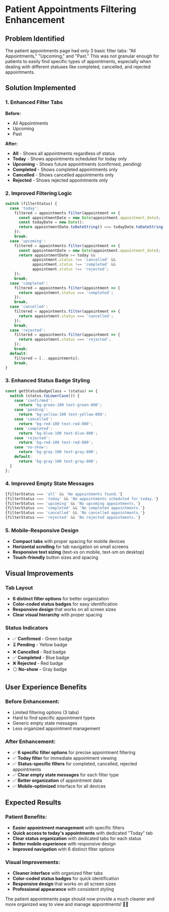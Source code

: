 # Patient Appointments Filtering Enhancement

## Problem Identified

The patient appointments page had only 3 basic filter tabs: "All Appointments," "Upcoming," and "Past." This was not granular enough for patients to easily find specific types of appointments, especially when dealing with different statuses like completed, cancelled, and rejected appointments.

## Solution Implemented

### **1. Enhanced Filter Tabs**

**Before:**
- All Appointments
- Upcoming  
- Past

**After:**
- **All** - Shows all appointments regardless of status
- **Today** - Shows appointments scheduled for today only
- **Upcoming** - Shows future appointments (confirmed, pending)
- **Completed** - Shows completed appointments only
- **Cancelled** - Shows cancelled appointments only
- **Rejected** - Shows rejected appointments only

### **2. Improved Filtering Logic**

```javascript
switch (filterStatus) {
  case 'today':
    filtered = appointments.filter(appointment => {
      const appointmentDate = new Date(appointment.appointment_date);
      const todayDate = new Date();
      return appointmentDate.toDateString() === todayDate.toDateString();
    });
    break;
  case 'upcoming':
    filtered = appointments.filter(appointment => {
      const appointmentDate = new Date(appointment.appointment_date);
      return appointmentDate >= today && 
            appointment.status !== 'cancelled' && 
            appointment.status !== 'completed' &&
            appointment.status !== 'rejected';
    });
    break;
  case 'completed':
    filtered = appointments.filter(appointment => {
      return appointment.status === 'completed';
    });
    break;
  case 'cancelled':
    filtered = appointments.filter(appointment => {
      return appointment.status === 'cancelled';
    });
    break;
  case 'rejected':
    filtered = appointments.filter(appointment => {
      return appointment.status === 'rejected';
    });
    break;
  default:
    filtered = [...appointments];
    break;
}
```

### **3. Enhanced Status Badge Styling**

```javascript
const getStatusBadgeClass = (status) => {
  switch (status.toLowerCase()) {
    case 'confirmed':
      return 'bg-green-100 text-green-800';
    case 'pending':
      return 'bg-yellow-100 text-yellow-800';
    case 'cancelled':
      return 'bg-red-100 text-red-800';
    case 'completed':
      return 'bg-blue-100 text-blue-800';
    case 'rejected':
      return 'bg-red-100 text-red-800';
    case 'no-show':
      return 'bg-gray-100 text-gray-800';
    default:
      return 'bg-gray-100 text-gray-800';
  }
};
```

### **4. Improved Empty State Messages**

```javascript
{filterStatus === 'all' && 'No appointments found.'}
{filterStatus === 'today' && 'No appointments scheduled for today.'}
{filterStatus === 'upcoming' && 'No upcoming appointments.'}
{filterStatus === 'completed' && 'No completed appointments.'}
{filterStatus === 'cancelled' && 'No cancelled appointments.'}
{filterStatus === 'rejected' && 'No rejected appointments.'}
```

### **5. Mobile-Responsive Design**

- **Compact tabs** with proper spacing for mobile devices
- **Horizontal scrolling** for tab navigation on small screens
- **Responsive text sizing** (text-xs on mobile, text-sm on desktop)
- **Touch-friendly** button sizes and spacing

## Visual Improvements

### **Tab Layout**
- **6 distinct filter options** for better organization
- **Color-coded status badges** for easy identification
- **Responsive design** that works on all screen sizes
- **Clear visual hierarchy** with proper spacing

### **Status Indicators**
- ✅ **Confirmed** - Green badge
- ⏳ **Pending** - Yellow badge  
- ❌ **Cancelled** - Red badge
- ✅ **Completed** - Blue badge
- ❌ **Rejected** - Red badge
- ⚪ **No-show** - Gray badge

## User Experience Benefits

### **Before Enhancement:**
- Limited filtering options (3 tabs)
- Hard to find specific appointment types
- Generic empty state messages
- Less organized appointment management

### **After Enhancement:**
- ✅ **6 specific filter options** for precise appointment filtering
- ✅ **Today filter** for immediate appointment viewing
- ✅ **Status-specific filters** for completed, cancelled, rejected appointments
- ✅ **Clear empty state messages** for each filter type
- ✅ **Better organization** of appointment data
- ✅ **Mobile-optimized** interface for all devices

## Expected Results

### **Patient Benefits:**
- **Easier appointment management** with specific filters
- **Quick access to today's appointments** with dedicated "Today" tab
- **Clear status organization** with dedicated tabs for each status
- **Better mobile experience** with responsive design
- **Improved navigation** with 6 distinct filter options

### **Visual Improvements:**
- **Cleaner interface** with organized filter tabs
- **Color-coded status badges** for quick identification
- **Responsive design** that works on all screen sizes
- **Professional appearance** with consistent styling

The patient appointments page should now provide a much cleaner and more organized way to view and manage appointments! 📅✨
